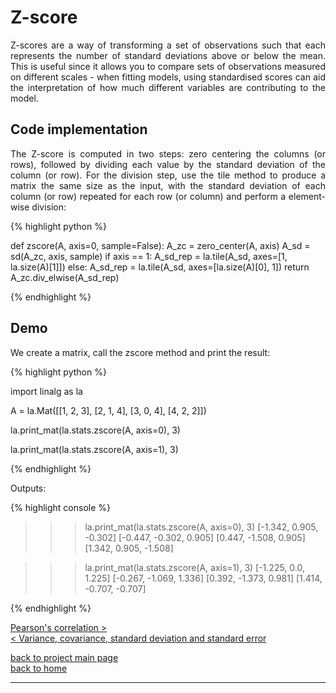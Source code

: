 # Z-score
<div style="text-align: justify">
<p>Z-scores are a way of transforming a set of observations such that each
represents the number of standard deviations above or below the mean. This is
useful since it allows you to compare sets of observations measured on
different scales - when fitting models, using standardised scores can aid the
interpretation of how much different variables are contributing to the
model.</p>
</div>

## Code implementation
<div style="text-align: justify">
<p>The Z-score is computed in two steps: zero centering the columns (or rows),
followed by dividing each value by the standard deviation of the column (or
row). For the division step, use the tile method to produce a matrix the same
size as the input, with the standard deviation of each column (or row) repeated
for each row (or column) and perform a element-wise division:</p>
</div>

{% highlight python %}

def zscore(A, axis=0, sample=False):
    A_zc = zero_center(A, axis)
    A_sd = sd(A_zc, axis, sample)
    if axis == 1:
        A_sd_rep = la.tile(A_sd, axes=[1, la.size(A)[1]])
    else:
        A_sd_rep = la.tile(A_sd, axes=[la.size(A)[0], 1])
    return A_zc.div_elwise(A_sd_rep)

{% endhighlight %}

## Demo

<div style="text-align: justify">
<p>We create a matrix, call the zscore method and print the result:</p>
</div>

{% highlight python %}

import linalg as la

A = la.Mat([[1, 2, 3],
            [2, 1, 4],
            [3, 0, 4],
            [4, 2, 2]])

la.print_mat(la.stats.zscore(A, axis=0), 3)

la.print_mat(la.stats.zscore(A, axis=1), 3)

{% endhighlight %}

Outputs:

{% highlight console %}

>>> la.print_mat(la.stats.zscore(A, axis=0), 3)
[-1.342, 0.905, -0.302]
[-0.447, -0.302, 0.905]
[0.447, -1.508, 0.905]
[1.342, 0.905, -1.508]

>>> la.print_mat(la.stats.zscore(A, axis=1), 3)
[-1.225, 0.0, 1.225]
[-0.267, -1.069, 1.336]
[0.392, -1.373, 0.981]
[1.414, -0.707, -0.707]

{% endhighlight %}

[Pearson's correlation >](./correlation.md)\
[< Variance, covariance, standard deviation and standard error](./var_covar_stddev_stderr.md)

[back to project main page](./stats_from_scratch.md)\
[back to home](../index.md)

---
<script src="https://utteranc.es/client.js"
        repo="Matt-A-Bennett/Matt-A-Bennett.github.io"
        issue-term="https://matt-a-bennett.github.io/stats_from_scratch/Z-score.html"
        theme="github-light"
        crossorigin="anonymous"
        async>
</script>

